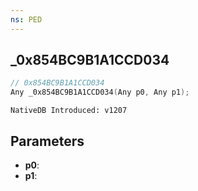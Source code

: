 ```yaml
---
ns: PED
---
```

## _0x854BC9B1A1CCD034

```c
// 0x854BC9B1A1CCD034
Any _0x854BC9B1A1CCD034(Any p0, Any p1);
```

```
NativeDB Introduced: v1207
```

## Parameters
* **p0**:
* **p1**:

